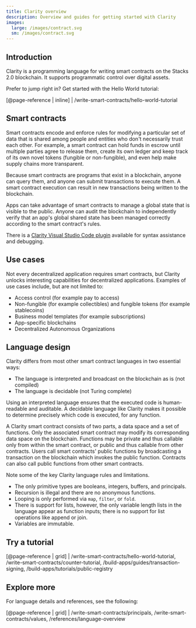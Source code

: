 ```yaml
---
title: Clarity overview
description: Overview and guides for getting started with Clarity
images:
  large: /images/contract.svg
  sm: /images/contract.svg
---
```


## Introduction

Clarity is a programming language for writing smart contracts on the Stacks 2.0 blockchain. It supports programmatic
control over digital assets.

Prefer to jump right in? Get started with the Hello World tutorial:

[@page-reference | inline]
| /write-smart-contracts/hello-world-tutorial

## Smart contracts

Smart contracts encode and enforce rules for modifying a particular set of data that is shared among people and entities
who don't necessarily trust each other. For example, a smart contract can hold funds in escrow until multiple parties
agree to release them, create its own ledger and keep track of its own novel tokens (fungible or non-fungible), and
even help make supply chains more transparent.

Because smart contracts are programs that exist in a blockchain, anyone can query them, and anyone can submit transactions
to execute them. A smart contract execution can result in new transactions being written to the blockchain.

Apps can take advantage of smart contracts to manage a global state that is visible to the public. Anyone can audit the
blockchain to independently verify that an app's global shared state has been managed correctly according to the smart contract's rules.

There is a [Clarity Visual Studio Code plugin][] available for syntax assistance and debugging.

## Use cases

Not every decentralized application requires smart contracts, but Clarity unlocks interesting capabilities for
decentralized applications. Examples of use cases include, but are not limited to:

- Access control (for example pay to access)
- Non-fungible (for example collectibles) and fungible tokens (for example stablecoins)
- Business model templates (for example subscriptions)
- App-specific blockchains
- Decentralized Autonomous Organizations

## Language design

Clarity differs from most other smart contract languages in two essential ways:

- The language is interpreted and broadcast on the blockchain as is (not compiled)
- The language is decidable (not Turing complete)

Using an interpreted language ensures that the executed code is human-readable and auditable. A decidable language
like Clarity makes it possible to determine precisely which code is executed, for any function.

A Clarity smart contract consists of two parts, a data space and a set of functions. Only the associated
smart contract may modify its corresponding data space on the blockchain. Functions may be private and thus callable
only from within the smart contract, or public and thus callable from other contracts. Users call smart contracts'
public functions by broadcasting a transaction on the blockchain which invokes the public function. Contracts
can also call public functions from other smart contracts.

Note some of the key Clarity language rules and limitations.

- The only primitive types are booleans, integers, buffers, and principals.
- Recursion is illegal and there are no anonymous functions.
- Looping is only performed via `map`, `filter`, or `fold`.
- There is support for lists, however, the only variable length lists in the language appear as function inputs; there is no support for list operations like append or join.
- Variables are immutable.

## Try a tutorial

[@page-reference | grid]
| /write-smart-contracts/hello-world-tutorial, /write-smart-contracts/counter-tutorial, /build-apps/guides/transaction-signing, /build-apps/tutorials/public-registry

## Explore more

For language details and references, see the following:

[@page-reference | grid]
| /write-smart-contracts/principals, /write-smart-contracts/values, /references/language-overview

[clarity visual studio code plugin]: https://marketplace.visualstudio.com/items?itemName=HiroSystems.clarity-lsp
